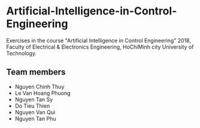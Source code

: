 # Artificial-Intelligence-in-Control-Engineering
Exercises in the course "Artificial Intelligence in Control Engineering" 2018, Faculty of Electrical &amp; Electronics Engineering, HoChiMinh city University of Technology.

## Team members
* Nguyen Chinh Thuy
* Le Van Hoang Phuong
* Nguyen Tan Sy
* Do Tieu Thien
* Nguyen Van Qui
* Nguyen Tan Phu
